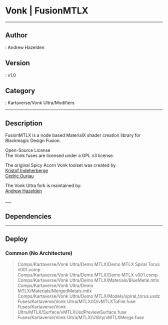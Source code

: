 # Vonk | FusionMTLX
___

## Author
 : Andrew Hazelden

## Version
 : v1.0

## Category
 : Kartaverse/Vonk Ultra/Modifiers
___

## Description
<p>FusionMTLX is a node based MaterialX shader creation library for Blackmagic Design Fusion.</p>

<p>Open-Source License<br>
The Vonk fuses are licensed under a GPL v3 license.</p>

<p>The original Spicy Acorn Vonk toolset was created by<br>
<a href="mailto:xmnr0x23@gmail.com">Kristof Indeherberge</a><br>
<a href="mailto:duriau.cedric@live.be">Cédric Duriau</a></p>

<p>The Vonk Ultra fork is maintained by:<br>
<a href="mailto:andrew@andrewhazelden.com">Andrew Hazelden</a></p>
___

## Dependencies


___

## Deploy

### Common (No Architecture)

> Comps/Kartaverse/Vonk Ultra/Demo MTLX/Demo MTLX Spiral Torus v001.comp  
> Comps/Kartaverse/Vonk Ultra/Demo MTLX/Demo MTLX v001.comp  
> Comps/Kartaverse/Vonk Ultra/Demo MTLX/Materials/BlueMetal.mtlx  
> Comps/Kartaverse/Vonk Ultra/Demo MTLX/Materials/MergedMetals.mtlx  
> Comps/Kartaverse/Vonk Ultra/Demo MTLX/Models/spiral_torus.usdz  
> Fuses/Kartaverse/Vonk Ultra/MTLX/IO/vMTLXToFile.fuse  
> Fuses/Kartaverse/Vonk Ultra/MTLX/Surface/vMTLXUsdPreviewSurface.fuse  
> Fuses/Kartaverse/Vonk Ultra/MTLX/Utility/vMTLXMerge.fuse  

